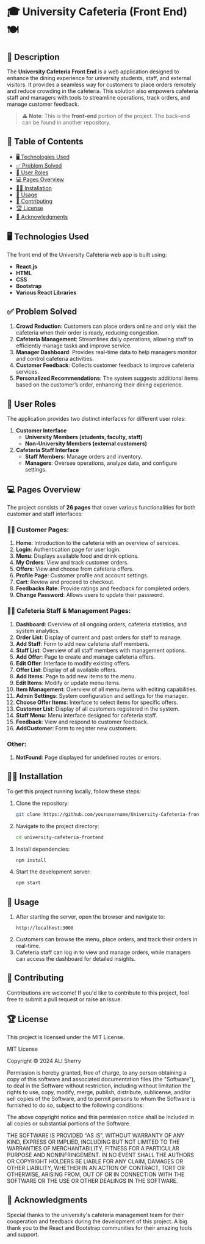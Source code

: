# 🎓 University Cafeteria (Front End) 🍽

## 📑 Description
The **University Cafeteria Front End** is a web application designed to enhance the dining experience for university students, staff, and external visitors. It provides a seamless way for customers to place orders remotely and reduce crowding in the cafeteria. This solution also empowers cafeteria staff and managers with tools to streamline operations, track orders, and manage customer feedback.

> **⚠ Note**: This is the **front-end** portion of the project. The back-end can be found in another repository.

## 🧾 Table of Contents
- [🖥 Technologies Used](#technologies-used)
- [✅ Problem Solved](#problem-solved)
- [👥 User Roles](#user-roles)
- [💻 Pages Overview](#pages-overview)
- [👨‍💻 Installation](#installation)
- [🎯 Usage](#usage)
- [🎉 Contributing](#contributing)
- [🏆 License](#license)
- [🙏 Acknowledgments](#acknowledgments)

## 🖥 Technologies Used
The front end of the University Cafeteria web app is built using:
- **React.js**
- **HTML**
- **CSS**
- **Bootstrap**
- **Various React Libraries**

## ✅ Problem Solved
1. **Crowd Reduction**: Customers can place orders online and only visit the cafeteria when their order is ready, reducing congestion.
2. **Cafeteria Management**: Streamlines daily operations, allowing staff to efficiently manage tasks and improve service.
3. **Manager Dashboard**: Provides real-time data to help managers monitor and control cafeteria activities.
4. **Customer Feedback**: Collects customer feedback to improve cafeteria services.
5. **Personalized Recommendations**: The system suggests additional items based on the customer’s order, enhancing their dining experience.

## 👥 User Roles
The application provides two distinct interfaces for different user roles:
1. **Customer Interface**
   - **University Members (students, faculty, staff)**
   - **Non-University Members (external customers)**
2. **Cafeteria Staff Interface**
   - **Staff Members**: Manage orders and inventory.
   - **Managers**: Oversee operations, analyze data, and configure settings.

## 💻 Pages Overview
The project consists of **26 pages** that cover various functionalities for both customer and staff interfaces:

### 👨‍🏫 Customer Pages:
1. **Home**: Introduction to the cafeteria with an overview of services.
2. **Login**: Authentication page for user login.
3. **Menu**: Displays available food and drink options.
4. **My Orders**: View and track customer orders.
5. **Offers**: View and choose from cafeteria offers.
6. **Profile Page**: Customer profile and account settings.
7. **Cart**: Review and proceed to checkout.
8. **Feedbacks Rate**: Provide ratings and feedback for completed orders.
9. **Change Password**: Allows users to update their password.

### 👩‍🍳 Cafeteria Staff & Management Pages:
1. **Dashboard**: Overview of all ongoing orders, cafeteria statistics, and system analytics.
2. **Order List**: Display of current and past orders for staff to manage.
3. **Add Staff**: Form to add new cafeteria staff members.
4. **Staff List**: Overview of all staff members with management options.
5. **Add Offer**: Page to create and manage cafeteria offers.
6. **Edit Offer**: Interface to modify existing offers.
7. **Offer List**: Display of all available offers.
8. **Add Items**: Page to add new items to the menu.
9. **Edit Items**: Modify or update menu items.
10. **Item Management**: Overview of all menu items with editing capabilities.
11. **Admin Settings**: System configuration and settings for the manager.
12. **Choose Offer Items**: Interface to select items for specific offers.
13. **Customer List**: Display of all customers registered in the system.
14. **Staff Menu**: Menu interface designed for cafeteria staff.
15. **Feedback**: View and respond to customer feedback.
16. **AddCustomer**: Form to register new customers.

### Other:
1. **NotFound**: Page displayed for undefined routes or errors.

## 👨‍💻 Installation
To get this project running locally, follow these steps:

1. Clone the repository:
   ```bash
   git clone https://github.com/yourusername/University-Cafeteria-front-end-.git
   ```
2. Navigate to the project directory:
   ```bash
   cd university-cafeteria-frontend
   ```
3. Install dependencies:
   ```bash
   npm install
   ```
4. Start the development server:
   ```bash
   npm start
   ```

## 🎯 Usage
1. After starting the server, open the browser and navigate to:
   ```
   http://localhost:3000
   ```
2. Customers can browse the menu, place orders, and track their orders in real-time.
3. Cafeteria staff can log in to view and manage orders, while managers can access the dashboard for detailed insights.

## 🎉 Contributing
Contributions are welcome! If you'd like to contribute to this project, feel free to submit a pull request or raise an issue.

## 🏆 License
This project is licensed under the MIT License.

MIT License

Copyright © 2024 ALI Sherry

Permission is hereby granted, free of charge, to any person obtaining a copy
of this software and associated documentation files (the "Software"), to deal
in the Software without restriction, including without limitation the rights
to use, copy, modify, merge, publish, distribute, sublicense, and/or sell
copies of the Software, and to permit persons to whom the Software is
furnished to do so, subject to the following conditions:

The above copyright notice and this permission notice shall be included in all
copies or substantial portions of the Software.

THE SOFTWARE IS PROVIDED "AS IS", WITHOUT WARRANTY OF ANY KIND, EXPRESS OR
IMPLIED, INCLUDING BUT NOT LIMITED TO THE WARRANTIES OF MERCHANTABILITY,
FITNESS FOR A PARTICULAR PURPOSE AND NONINFRINGEMENT. IN NO EVENT SHALL THE
AUTHORS OR COPYRIGHT HOLDERS BE LIABLE FOR ANY CLAIM, DAMAGES OR OTHER
LIABILITY, WHETHER IN AN ACTION OF CONTRACT, TORT OR OTHERWISE, ARISING FROM,
OUT OF OR IN CONNECTION WITH THE SOFTWARE OR THE USE OR OTHER DEALINGS IN THE
SOFTWARE.

## 🙏 Acknowledgments
Special thanks to the university's cafeteria management team for their cooperation and feedback during the development of this project. A big thank you to the React and Bootstrap communities for their amazing tools and support.
